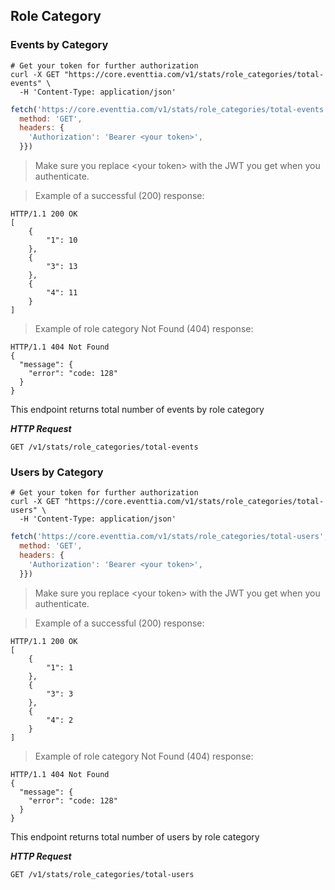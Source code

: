 ## Role Category

### Events by Category

```shell
# Get your token for further authorization
curl -X GET "https://core.eventtia.com/v1/stats/role_categories/total-events" \
  -H 'Content-Type: application/json'
```

```javascript
fetch('https://core.eventtia.com/v1/stats/role_categories/total-events', {
  method: 'GET',
  headers: {
    'Authorization': 'Bearer <your token>',
  }})
```

> Make sure you replace &lt;your token&gt; with the JWT you get when you authenticate. 

> Example of a successful (200) response:

```http
HTTP/1.1 200 OK
[
    {
        "1": 10
    },
    {
        "3": 13
    },
    {
        "4": 11
    }
]
```

>Example of role category Not Found (404) response:

```http
HTTP/1.1 404 Not Found
{
  "message": {
    "error": "code: 128"
  }
}
```

This endpoint returns total number of events by role category

***HTTP Request***

`GET /v1/stats/role_categories/total-events`



### Users by Category

```shell
# Get your token for further authorization
curl -X GET "https://core.eventtia.com/v1/stats/role_categories/total-users" \
  -H 'Content-Type: application/json'
```

```javascript
fetch('https://core.eventtia.com/v1/stats/role_categories/total-users', {
  method: 'GET',
  headers: {
    'Authorization': 'Bearer <your token>',
  }})
```

> Make sure you replace &lt;your token&gt; with the JWT you get when you authenticate. 

> Example of a successful (200) response:

```http
HTTP/1.1 200 OK
[
    {
        "1": 1
    },
    {
        "3": 3
    },
    {
        "4": 2
    }
]
```

>Example of role category Not Found (404) response:

```http
HTTP/1.1 404 Not Found
{
  "message": {
    "error": "code: 128"
  }
}
```

This endpoint returns total number of users by role category

***HTTP Request***

`GET /v1/stats/role_categories/total-users`

